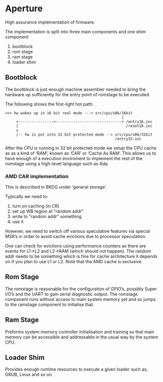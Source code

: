 Aperture
========

High assurance implementation of firmware.

The implementation is split into three main components and one shim component:

1. bootblock
2. rom stage
3. ram stage
4. loader shim

## Bootblock

The bootblock is just enough machine assembler needed to bring the hardware up
sufficiently for the entry point of romstage to be executed.

The following shows the first-light hot path:

    >>> hw wakes up in 16 bit real mode ---> src/cpu/x86/16bit
                                                         |
         +----------------<------------------------------+ /entry16.inc
         |                                                 /reset16.inc
         v
         /-- hw is put into 32 bit protected mode --> src/cpu/x86/32bit
                                                      /entry32.inc

After the CPU is running in 32 bit protected mode we setup the CPU cache as as
a kind of ‘RAM’, known as ‘CAR’ or ‘Cache As RAM’. This allows us to have
enough of a execution enviroment to implement the rest of the romstage using a
high-level language such as Ada.

### AMD CAR implementation

This is described in BKDG under ‘general storage’.

Typically we need to:

1. turn on caching (in CR)
2. set up WB region at "random addr"
3. write to "random addr" something
4. use it

However, we need to switch off various speculative features via special MSR’s
in order to avoid cache evictions due to processor speculation.

One can check for evictions using performance counters as there are events for
L1->L2 and L2->RAM (which should not happen). The random addr needs to be
something which is fine for cache architecture it depends on if you plan to use
L1 or L2. Note that the AMD cache is exclusive.

## Rom Stage

The romstage is reasonable for the configuration of GPIO’s, possibly Super
I/O’s and the UART to gain serial diagnostic output. The romstage component
runs without access to main system memory yet and so jumps to the ramstage
component to initialise that.

## Ram Stage

Preforms system memory controller initialisation and training so that main
memory can be accessible and addressable in the usual way by the system CPU.

## Loader Shim

Provides enough runtime resources to execute a given loader such as, GRUB,
Linux and so on.
